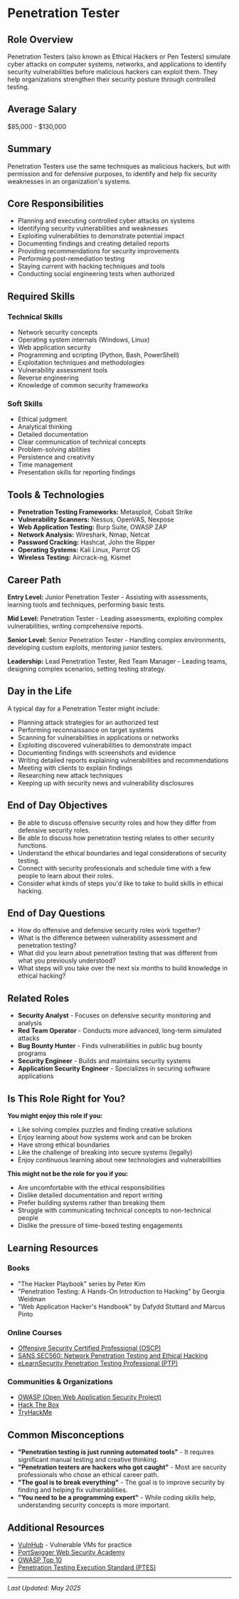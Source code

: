 # Penetration Tester

## Role Overview

Penetration Testers (also known as Ethical Hackers or Pen Testers) simulate cyber attacks on computer systems, networks, and applications to identify security vulnerabilities before malicious hackers can exploit them. They help organizations strengthen their security posture through controlled testing.

## Average Salary

$85,000 - $130,000

## Summary

Penetration Testers use the same techniques as malicious hackers, but with permission and for defensive purposes, to identify and help fix security weaknesses in an organization's systems.

## Core Responsibilities

- Planning and executing controlled cyber attacks on systems
- Identifying security vulnerabilities and weaknesses
- Exploiting vulnerabilities to demonstrate potential impact
- Documenting findings and creating detailed reports
- Providing recommendations for security improvements
- Performing post-remediation testing
- Staying current with hacking techniques and tools
- Conducting social engineering tests when authorized

## Required Skills

### Technical Skills

- Network security concepts
- Operating system internals (Windows, Linux)
- Web application security
- Programming and scripting (Python, Bash, PowerShell)
- Exploitation techniques and methodologies
- Vulnerability assessment tools
- Reverse engineering
- Knowledge of common security frameworks

### Soft Skills

- Ethical judgment
- Analytical thinking
- Detailed documentation
- Clear communication of technical concepts
- Problem-solving abilities
- Persistence and creativity
- Time management
- Presentation skills for reporting findings

## Tools & Technologies

- **Penetration Testing Frameworks:** Metasploit, Cobalt Strike
- **Vulnerability Scanners:** Nessus, OpenVAS, Nexpose
- **Web Application Testing:** Burp Suite, OWASP ZAP
- **Network Analysis:** Wireshark, Nmap, Netcat
- **Password Cracking:** Hashcat, John the Ripper
- **Operating Systems:** Kali Linux, Parrot OS
- **Wireless Testing:** Aircrack-ng, Kismet

## Career Path

**Entry Level:** Junior Penetration Tester - Assisting with assessments, learning tools and techniques, performing basic tests.

**Mid Level:** Penetration Tester - Leading assessments, exploiting complex vulnerabilities, writing comprehensive reports.

**Senior Level:** Senior Penetration Tester - Handling complex environments, developing custom exploits, mentoring junior testers.

**Leadership:** Lead Penetration Tester, Red Team Manager - Leading teams, designing complex scenarios, setting testing strategy.

## Day in the Life

A typical day for a Penetration Tester might include:

- Planning attack strategies for an authorized test
- Performing reconnaissance on target systems
- Scanning for vulnerabilities in applications or networks
- Exploiting discovered vulnerabilities to demonstrate impact
- Documenting findings with screenshots and evidence
- Writing detailed reports explaining vulnerabilities and recommendations
- Meeting with clients to explain findings
- Researching new attack techniques
- Keeping up with security news and vulnerability disclosures

## End of Day Objectives

- Be able to discuss offensive security roles and how they differ from defensive security roles.
- Be able to discuss how penetration testing relates to other security functions.
- Understand the ethical boundaries and legal considerations of security testing.
- Connect with security professionals and schedule time with a few people to learn about their roles.
- Consider what kinds of steps you'd like to take to build skills in ethical hacking.

## End of Day Questions

- How do offensive and defensive security roles work together?
- What is the difference between vulnerability assessment and penetration testing?
- What did you learn about penetration testing that was different from what you previously understood?
- What steps will you take over the next six months to build knowledge in ethical hacking?

## Related Roles

- **Security Analyst** - Focuses on defensive security monitoring and analysis
- **Red Team Operator** - Conducts more advanced, long-term simulated attacks
- **Bug Bounty Hunter** - Finds vulnerabilities in public bug bounty programs
- **Security Engineer** - Builds and maintains security systems
- **Application Security Engineer** - Specializes in securing software applications

## Is This Role Right for You?

**You might enjoy this role if you:**

- Like solving complex puzzles and finding creative solutions
- Enjoy learning about how systems work and can be broken
- Have strong ethical boundaries
- Like the challenge of breaking into secure systems (legally)
- Enjoy continuous learning about new technologies and vulnerabilities

**This might not be the role for you if you:**

- Are uncomfortable with the ethical responsibilities
- Dislike detailed documentation and report writing
- Prefer building systems rather than breaking them
- Struggle with communicating technical concepts to non-technical people
- Dislike the pressure of time-boxed testing engagements

## Learning Resources

### Books

- "The Hacker Playbook" series by Peter Kim
- "Penetration Testing: A Hands-On Introduction to Hacking" by Georgia Weidman
- "Web Application Hacker's Handbook" by Dafydd Stuttard and Marcus Pinto

### Online Courses

- [Offensive Security Certified Professional (OSCP)](https://www.offensive-security.com/pwk-oscp/)
- [SANS SEC560: Network Penetration Testing and Ethical Hacking](https://www.sans.org/cyber-security-courses/network-penetration-testing-ethical-hacking/)
- [eLearnSecurity Penetration Testing Professional (PTP)](https://elearnsecurity.com/product/ecpptv2-certification/)

### Communities & Organizations

- [OWASP (Open Web Application Security Project)](https://owasp.org/)
- [Hack The Box](https://www.hackthebox.eu/)
- [TryHackMe](https://tryhackme.com/)

## Common Misconceptions

- **"Penetration testing is just running automated tools"** - It requires significant manual testing and creative thinking.
- **"Penetration testers are hackers who got caught"** - Most are security professionals who chose an ethical career path.
- **"The goal is to break everything"** - The goal is to improve security by finding and helping fix vulnerabilities.
- **"You need to be a programming expert"** - While coding skills help, understanding security concepts is more important.

## Additional Resources

- [VulnHub](https://www.vulnhub.com/) - Vulnerable VMs for practice
- [PortSwigger Web Security Academy](https://portswigger.net/web-security)
- [OWASP Top 10](https://owasp.org/www-project-top-ten/)
- [Penetration Testing Execution Standard (PTES)](http://www.pentest-standard.org/)

---

_Last Updated: May 2025_
